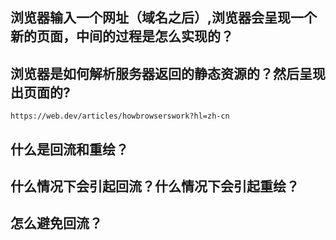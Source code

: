 ## 浏览器输入一个网址（域名之后）,浏览器会呈现一个新的页面，中间的过程是怎么实现的？
## 浏览器是如何解析服务器返回的静态资源的？然后呈现出页面的?
    https://web.dev/articles/howbrowserswork?hl=zh-cn
## 什么是回流和重绘？
## 什么情况下会引起回流？什么情况下会引起重绘？
## 怎么避免回流？